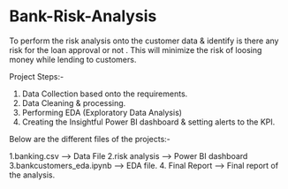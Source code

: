 # Bank-Risk-Analysis

To perform the risk analysis onto the customer data & identify is there any risk for the loan approval or not . This will minimize the risk of loosing money while lending to customers. 

Project Steps:-

1. Data Collection based onto the requirements.
2. Data Cleaning & processing.
3. Performing EDA (Exploratory Data Analysis)
4. Creating the Insightful Power BI dashboard & setting alerts to the KPI.

Below are the different files of the projects:-

1.banking.csv --> Data File
2.risk analysis --> Power BI dashboard
3.bankcustomers_eda.ipynb --> EDA file. 
4. Final Report --> Final report of the analysis. 
